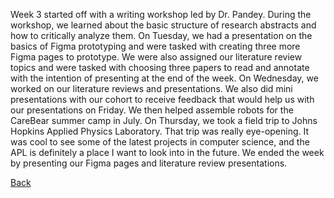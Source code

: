 Week 3 started off with a writing workshop led by Dr. Pandey. During the workshop, we learned about the basic structure of research abstracts and how to critically analyze them. On Tuesday, we had a presentation on the basics of Figma prototyping and were tasked with creating three more Figma pages to prototype. We were also assigned our literature review topics and were tasked with choosing three papers to read and annotate with the intention of presenting at the end of the week. On Wednesday, we worked on our literature reviews and presentations. We also did mini presentations with our cohort to receive feedback that would help us with our presentations on Friday. We then helped assemble robots for the CareBear summer camp in July. On Thursday, we took a field trip to Johns Hopkins Applied Physics Laboratory. That trip was really eye-opening. It was cool to see some of the latest projects in computer science, and the APL is definitely a place I want to look into in the future. We ended the week by presenting our Figma pages and literature review presentations.

[Back](./my-blog.html)
